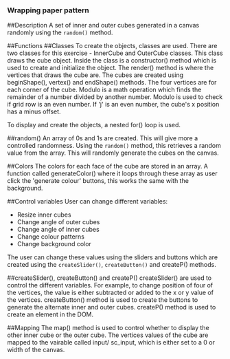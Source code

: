 ### Wrapping paper pattern

##Description
A set of inner and outer cubes generated in a canvas randomly using the `random()` method.

##Functions
##Classes
To create the objects, classes are used. There are two classes for this exercise - InnerCube and OuterCube classes. This class draws the cube object. Inside the class is a constructor() method which is used to create and initialize the object. The render() method is where the vertices that draws the cube are. The cubes are created using beginShape(), vertex() and endShape() methods. The four vertices are for each corner of the cube. Modulo is a math operation which finds the remainder of a number divided by another number. Modulo is used to check if grid row is an even number. If 'j' is an even number, the cube's x position has a minus offset.

To display and create the objects, a nested for() loop is used.

##random()
An array of 0s and 1s are created. This will give more a controlled randomness. Using the `random()` method, this retrieves a random value from the array. This will randomly generate the cubes on the canvas.

##Colors
The colors for each face of the cube are stored in an array. A function called generateColor() where it loops through these array as user click the 'generate colour' buttons, this works the same with the background.

##Control variables
User can change different variables:
- Resize inner cubes
- Change angle of outer cubes
- Change angle of inner cubes
- Change colour patterns
- Change background color

The user can change these values using the sliders and buttons which are created using the `createSlider()`, `createButton()` and createP() methods.

##createSlider(), createButton() and createP()
createSlider() are used to control the different variables. For example, to change position of four of the vertices, the  value is either subtracted or added to the x or y value of the vertices. createButton() method is used to create the buttons to generate the alternate inner and outer cubes. createP() method is used to create an element in the DOM.

##Mapping
The map() method is used to control whether to display the other inner cube or the outer cube. The vertices values of the cube are mapped to the vairable called input/ sc_input, which is either set to a 0 or width of the canvas.  
